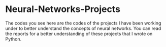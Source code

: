 # Neural-Networks-Projects
The codes you see here are the codes of the projects I have been working under to better understand the concepts of neural networks.
You can read the reports for a better understanding of these projects that I wrote on Python.
